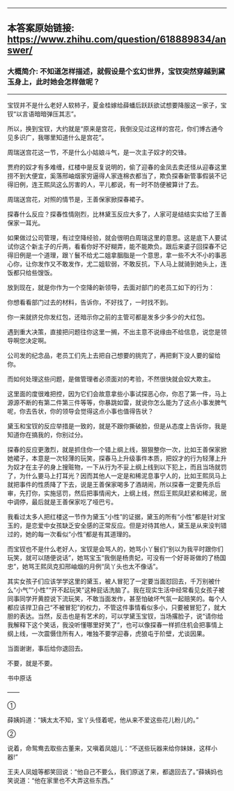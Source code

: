 ----------------------------------------
## 本答案原始链接: https://www.zhihu.com/question/618889834/answer/
### 大概简介: 不知道怎样描述，就假设是个玄幻世界，宝钗突然穿越到黛玉身上，此时她会怎样做呢？
----------------------------------------
宝钗并不是什么老好人软柿子，夏金桂嫁给薛蟠后跃跃欲试想要降服这一家子，宝钗“以言语暗暗弹压其志”。

所以，换到宝钗，大约就是“原来是宫花，我倒没见过这样的宫花，你们博古通今见多识广，我哪里知道什么是宫花”。

周瑞送宫花这一节，不是什么小姑娘斗气，是一次主子奴才的交锋。

贾府的奴才有多难缠，红楼中是反复说明的，偷了迎春的金凤去卖还怪从迎春这里捞不到大便宜，奚落邢岫烟家穷逼得人家连棉衣都当了，欺负探春新管事假装不记得旧例，连王熙凤这么厉害的人，平儿都说，有一时不防便被算计了去。

周瑞送宫花，对照的情节是，王善保家掀探春裙子。

探春什么反应？探春性情刚烈，比林黛玉反应大多了，人家可是结结实实给了王善保家一耳光。

如果做过公司管理，有过空降经验，就会很明白周瑞这里的意思。这是底下人要试试你这个新主子的斤两，看看你好不好糊弄，能不能欺负。跟后来婆子回探春不记得旧例是一个道理，跟丫鬟不给尤二姐拿胭脂是一个意思，拿一些不大不小的事恶心你，让你发作又不敢发作，尤二姐软弱，不敢反抗，下人马上就骑到她头上，连饭都只给些馊饭。

放到现在，就是你作为一个空降的新领导，去面对部门的老员工如下的行为：

你想看看部门过去的材料，告诉你，不好找了，一时找不到。

你一来就挤兑你发红包，还暗示你之前的主管可都是发多少多少的大红包。

遇到重大决策，直接把问题往你这里一搁，不出主意不说缘由不给信息，说您是领导啊您决定啊。

公司发的纪念品，老员工们先上去把自己想要的挑完了，再把剩下没人要的留给你。

而如何处理这些问题，是做管理者必须面对的考验，不然很快就会奴大欺主。

这里面的度很难把控，因为它们会故意拿些小事试探恶心你，你忍了第一件，马上源源不断的有第二件第三件等等，你暴跳如雷，就说你怎么能为了这点小事发脾气呢，你去告状，你的领导会觉得这点小事也值得告状？

黛玉和宝钗的反应举措是一致的，就是不跟你撕破脸，但是从态度上告诉你，我是知道你在搞我的，你别过分。

探春的反应更激烈，就是抓住你一个错上纲上线，狠狠整你一次，比如王善保家掀她裙子，本意是一次轻薄的玩笑，探春马上升级事件本质，把奴才的行为轻薄上升为奴才在主子的身上搜赃物，一下从行为不妥上纲上线到以下犯上，而且当场就罚了，为什么要马上打耳光？因而其他人一定是和稀泥息事宁人的，比如王熙凤马上就把事件的性质降了下去，说是王善保家喝多了酒胡闹，所以探春一定要先杀后审，先打你，实施惩罚，然后把事情闹大，上纲上线，然后王熙凤赶紧和稀泥，居中调停，最后就是王善保家吃了哑巴亏。

我看过太多人把红楼这一节作为黛玉“小性”的证据，黛玉的所有“小性”都是针对宝玉的，是恋爱中女孩缺乏安全感的正常反应。但是对待其他人，黛玉是从来没判错过的，她的每一次看似“小性”都是有其道理的。

而宝钗也不是什么老好人，宝钗是会骂人的，她骂小丫鬟们“别以为我平时跟你们玩笑，就可以随便说话”，她骂宝玉“我倒是杨贵妃，可没有一个好哥哥做的了杨国忠”，她骂王熙凤克扣邢岫烟的月例“凤丫头也太不像话”。

其实女孩子们应该学学这里的黛玉，被人冒犯了一定要当面怼回去，千万别被什么“小气”“小性”“开不起玩笑”这种屁话洗脑了。我在现实生活中经常看见女孩子被同事同学开黄腔说下流玩笑，不敢当面发作，甚至怕破坏气氛一起赔笑的。每个人都应该捍卫自己“不被冒犯”的权力，不管这件事情看似多小，只要被冒犯了，就大胆的表达。当然，反击也是有艺术的，可以学黛玉宝钗，当场撂脸子，说“请你给我解释下这个笑话，我没听懂哪里好笑了”，也可以像探春一样抓住机会把事情上纲上线，一次震慑住所有人，唯独不要学迎春，虎狼屯于阶壁，尤谈因果。

当面谢谢，事后给你退回去。

不要，就是不要。




书中原话

——

①

薛姨妈道：“姨太太不知，宝丫头怪着呢，他从来不爱这些花儿粉儿的。”

②

说着，命鸳鸯去取些古董来，又嗔着凤姐儿：“不送些玩器来给你妹妹，这样小器!”

王夫人凤姐等都笑回说：“他自己不要么，我们原送了来，都退回去了。”薛姨妈也笑说道：“他在家里也不大弄这些东西。”